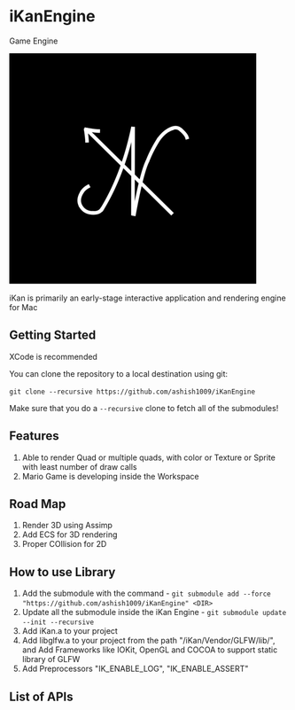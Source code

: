 # iKanEngine
Game Engine

![](/Resources/Branding/iKan.png)

iKan is primarily an early-stage interactive application and rendering engine for Mac 

## Getting Started
XCode is recommended

You can clone the repository to a local destination using git:

`git clone --recursive https://github.com/ashish1009/iKanEngine`

Make sure that you do a `--recursive` clone to fetch all of the submodules!

## Features
1. Able to render Quad or multiple quads, with color or Texture or Sprite with least number of draw calls
2. Mario Game is developing inside the Workspace

## Road Map
1. Render 3D using Assimp
2. Add ECS for 3D rendering
3. Proper COllision for 2D

## How to use Library
1. Add the submodule with the command  - `git submodule add --force "https://github.com/ashish1009/iKanEngine" <DIR>`
2. Update all the submodule inside the iKan Engine - `git submodule update --init --recursive`
3. Add iKan.a to your project 
4. Add libglfw.a to your project from the path "/iKan/Vendor/GLFW/lib/", and Add Frameworks like IOKit, OpenGL and COCOA to support static library of GLFW
5. Add Preprocessors "IK_ENABLE_LOG", "IK_ENABLE_ASSERT"

## List of APIs <TODO>
